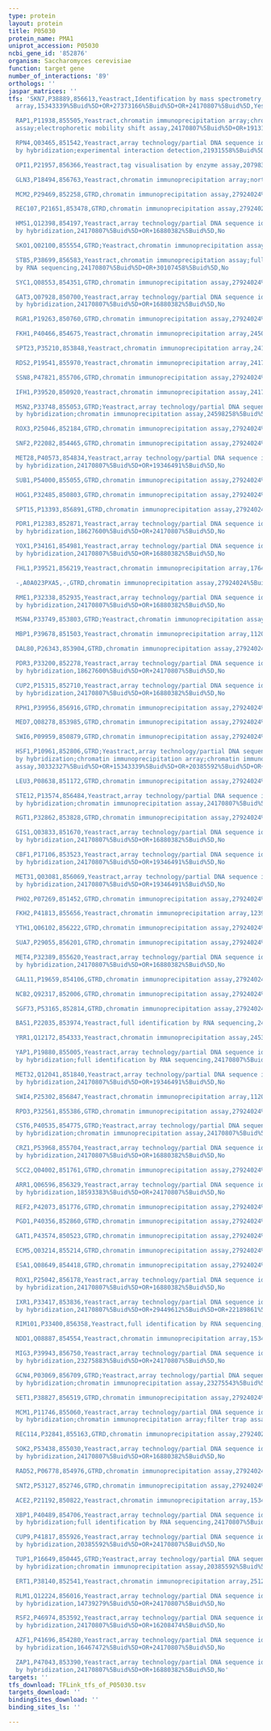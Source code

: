 ```yaml
---
type: protein
layout: protein
title: P05030
protein_name: PMA1
uniprot_accession: P05030
ncbi_gene_id: '852876'
organism: Saccharomyces cerevisiae
function: target gene
number_of_interactions: '89'
orthologs: ''
jaspar_matrices: ''
tfs: 'SKN7,P38889,856613,Yeastract,Identification by mass spectrometry;chromatin immunoprecipitation
  array,15343339%5Buid%5D+OR+27373166%5Buid%5D+OR+24170807%5Buid%5D,Yes

  RAP1,P11938,855505,Yeastract,chromatin immunoprecipitation array;chromatin immunoprecipitation
  assay;electrophoretic mobility shift assay,24170807%5Buid%5D+OR+19131970%5Buid%5D+OR+2523395%5Buid%5D+OR+16709784%5Buid%5D,Yes

  RPN4,Q03465,851542,Yeastract,array technology/partial DNA sequence identification
  by hybridization;experimental interaction detection,21931558%5Buid%5D+OR+18627600%5Buid%5D+OR+24170807%5Buid%5D,Yes

  OPI1,P21957,856366,Yeastract,tag visualisation by enzyme assay,20798321%5Buid%5D+OR+24170807%5Buid%5D,Yes

  GLN3,P18494,856763,Yeastract,chromatin immunoprecipitation array;northern blot,15343339%5Buid%5D+OR+10392447%5Buid%5D+OR+24170807%5Buid%5D,Yes

  MCM2,P29469,852258,GTRD,chromatin immunoprecipitation assay,27924024%5Buid%5D,No

  REC107,P21651,853478,GTRD,chromatin immunoprecipitation assay,27924024%5Buid%5D,No

  HMS1,Q12398,854197,Yeastract,array technology/partial DNA sequence identification
  by hybridization,24170807%5Buid%5D+OR+16880382%5Buid%5D,No

  SKO1,Q02100,855554,GTRD;Yeastract,chromatin immunoprecipitation assay,27924024%5Buid%5D+OR+24170807%5Buid%5D+OR+22973550%5Buid%5D,No

  STB5,P38699,856583,Yeastract,chromatin immunoprecipitation assay;full identification
  by RNA sequencing,24170807%5Buid%5D+OR+30107458%5Buid%5D,No

  SYC1,Q08553,854351,GTRD,chromatin immunoprecipitation assay,27924024%5Buid%5D,No

  GAT3,Q07928,850700,Yeastract,array technology/partial DNA sequence identification
  by hybridization,24170807%5Buid%5D+OR+16880382%5Buid%5D,No

  RGR1,P19263,850760,GTRD,chromatin immunoprecipitation assay,27924024%5Buid%5D,No

  FKH1,P40466,854675,Yeastract,chromatin immunoprecipitation array,24504085%5Buid%5D+OR+24170807%5Buid%5D,No

  SPT23,P35210,853848,Yeastract,chromatin immunoprecipitation array,24170807%5Buid%5D+OR+16543154%5Buid%5D,No

  RDS2,P19541,855970,Yeastract,chromatin immunoprecipitation array,24170807%5Buid%5D+OR+22687600%5Buid%5D,No

  SSN8,P47821,855706,GTRD,chromatin immunoprecipitation assay,27924024%5Buid%5D,No

  IFH1,P39520,850920,Yeastract,chromatin immunoprecipitation assay,24170807%5Buid%5D+OR+24035395%5Buid%5D,No

  MSN2,P33748,855053,GTRD;Yeastract,array technology/partial DNA sequence identification
  by hybridization;chromatin immunoprecipitation assay,24598258%5Buid%5D+OR+30256697%5Buid%5D+OR+16880382%5Buid%5D+OR+27924024%5Buid%5D+OR+24170807%5Buid%5D+OR+18753408%5Buid%5D+OR+28949295%5Buid%5D,No

  ROX3,P25046,852184,GTRD,chromatin immunoprecipitation assay,27924024%5Buid%5D,No

  SNF2,P22082,854465,GTRD,chromatin immunoprecipitation assay,27924024%5Buid%5D,No

  MET28,P40573,854834,Yeastract,array technology/partial DNA sequence identification
  by hybridization,24170807%5Buid%5D+OR+19346491%5Buid%5D,No

  SUB1,P54000,855055,GTRD,chromatin immunoprecipitation assay,27924024%5Buid%5D,No

  HOG1,P32485,850803,GTRD,chromatin immunoprecipitation assay,27924024%5Buid%5D,No

  SPT15,P13393,856891,GTRD,chromatin immunoprecipitation assay,27924024%5Buid%5D,No

  PDR1,P12383,852871,Yeastract,array technology/partial DNA sequence identification
  by hybridization,18627600%5Buid%5D+OR+24170807%5Buid%5D,No

  YOX1,P34161,854981,Yeastract,array technology/partial DNA sequence identification
  by hybridization,24170807%5Buid%5D+OR+16880382%5Buid%5D,No

  FHL1,P39521,856219,Yeastract,chromatin immunoprecipitation array,17646381%5Buid%5D+OR+24170807%5Buid%5D,No

  -,A0A023PXA5,-,GTRD,chromatin immunoprecipitation assay,27924024%5Buid%5D,No

  RME1,P32338,852935,Yeastract,array technology/partial DNA sequence identification
  by hybridization,24170807%5Buid%5D+OR+16880382%5Buid%5D,No

  MSN4,P33749,853803,GTRD;Yeastract,chromatin immunoprecipitation assay,28949295%5Buid%5D+OR+27924024%5Buid%5D+OR+24170807%5Buid%5D,No

  MBP1,P39678,851503,Yeastract,chromatin immunoprecipitation array,11206552%5Buid%5D+OR+24170807%5Buid%5D,No

  DAL80,P26343,853904,GTRD,chromatin immunoprecipitation assay,27924024%5Buid%5D,No

  PDR3,P33200,852278,Yeastract,array technology/partial DNA sequence identification
  by hybridization,18627600%5Buid%5D+OR+24170807%5Buid%5D,No

  CUP2,P15315,852710,Yeastract,array technology/partial DNA sequence identification
  by hybridization,24170807%5Buid%5D+OR+16880382%5Buid%5D,No

  RPH1,P39956,856916,GTRD,chromatin immunoprecipitation assay,27924024%5Buid%5D,No

  MED7,Q08278,853985,GTRD,chromatin immunoprecipitation assay,27924024%5Buid%5D,No

  SWI6,P09959,850879,GTRD,chromatin immunoprecipitation assay,27924024%5Buid%5D,No

  HSF1,P10961,852806,GTRD;Yeastract,array technology/partial DNA sequence identification
  by hybridization;chromatin immunoprecipitation array;chromatin immunoprecipitation
  assay,30332327%5Buid%5D+OR+15343339%5Buid%5D+OR+20385592%5Buid%5D+OR+16709784%5Buid%5D+OR+27924024%5Buid%5D+OR+24170807%5Buid%5D,No

  LEU3,P08638,851172,GTRD,chromatin immunoprecipitation assay,27924024%5Buid%5D,No

  STE12,P13574,856484,Yeastract,array technology/partial DNA sequence identification
  by hybridization;chromatin immunoprecipitation assay,24170807%5Buid%5D+OR+20237471%5Buid%5D+OR+16880382%5Buid%5D+OR+20333241%5Buid%5D,No

  RGT1,P32862,853828,GTRD,chromatin immunoprecipitation assay,27924024%5Buid%5D,No

  GIS1,Q03833,851670,Yeastract,array technology/partial DNA sequence identification
  by hybridization,24170807%5Buid%5D+OR+16880382%5Buid%5D,No

  CBF1,P17106,853523,Yeastract,array technology/partial DNA sequence identification
  by hybridization,24170807%5Buid%5D+OR+19346491%5Buid%5D,No

  MET31,Q03081,856069,Yeastract,array technology/partial DNA sequence identification
  by hybridization,24170807%5Buid%5D+OR+19346491%5Buid%5D,No

  PHO2,P07269,851452,GTRD,chromatin immunoprecipitation assay,27924024%5Buid%5D,No

  FKH2,P41813,855656,Yeastract,chromatin immunoprecipitation array,12399584%5Buid%5D+OR+15343339%5Buid%5D+OR+24504085%5Buid%5D+OR+16709784%5Buid%5D+OR+24170807%5Buid%5D,No

  YTH1,Q06102,856222,GTRD,chromatin immunoprecipitation assay,27924024%5Buid%5D,No

  SUA7,P29055,856201,GTRD,chromatin immunoprecipitation assay,27924024%5Buid%5D,No

  MET4,P32389,855620,Yeastract,array technology/partial DNA sequence identification
  by hybridization,24170807%5Buid%5D+OR+16880382%5Buid%5D,No

  GAL11,P19659,854106,GTRD,chromatin immunoprecipitation assay,27924024%5Buid%5D,No

  NCB2,Q92317,852006,GTRD,chromatin immunoprecipitation assay,27924024%5Buid%5D,No

  SGF73,P53165,852814,GTRD,chromatin immunoprecipitation assay,27924024%5Buid%5D,No

  BAS1,P22035,853974,Yeastract,full identification by RNA sequencing,24170807%5Buid%5D+OR+26245832%5Buid%5D,No

  YRR1,Q12172,854333,Yeastract,chromatin immunoprecipitation assay,24532717%5Buid%5D+OR+24170807%5Buid%5D,No

  YAP1,P19880,855005,Yeastract,array technology/partial DNA sequence identification
  by hybridization;full identification by RNA sequencing,24170807%5Buid%5D+OR+18627600%5Buid%5D+OR+26389527%5Buid%5D,No

  MET32,Q12041,851840,Yeastract,array technology/partial DNA sequence identification
  by hybridization,24170807%5Buid%5D+OR+19346491%5Buid%5D,No

  SWI4,P25302,856847,Yeastract,chromatin immunoprecipitation array,11206552%5Buid%5D+OR+24170807%5Buid%5D,No

  RPD3,P32561,855386,GTRD,chromatin immunoprecipitation assay,27924024%5Buid%5D,No

  CST6,P40535,854775,GTRD;Yeastract,array technology/partial DNA sequence identification
  by hybridization;chromatin immunoprecipitation assay,24170807%5Buid%5D+OR+20385592%5Buid%5D+OR+27924024%5Buid%5D+OR+16880382%5Buid%5D,No

  CRZ1,P53968,855704,Yeastract,array technology/partial DNA sequence identification
  by hybridization,24170807%5Buid%5D+OR+16880382%5Buid%5D,No

  SCC2,Q04002,851761,GTRD,chromatin immunoprecipitation assay,27924024%5Buid%5D,No

  ARR1,Q06596,856329,Yeastract,array technology/partial DNA sequence identification
  by hybridization,18593383%5Buid%5D+OR+24170807%5Buid%5D,No

  REF2,P42073,851776,GTRD,chromatin immunoprecipitation assay,27924024%5Buid%5D,No

  PGD1,P40356,852860,GTRD,chromatin immunoprecipitation assay,27924024%5Buid%5D,No

  GAT1,P43574,850523,GTRD,chromatin immunoprecipitation assay,27924024%5Buid%5D,No

  ECM5,Q03214,855214,GTRD,chromatin immunoprecipitation assay,27924024%5Buid%5D,No

  ESA1,Q08649,854418,GTRD,chromatin immunoprecipitation assay,27924024%5Buid%5D,No

  ROX1,P25042,856178,Yeastract,array technology/partial DNA sequence identification
  by hybridization,24170807%5Buid%5D+OR+16880382%5Buid%5D,No

  IXR1,P33417,853836,Yeastract,array technology/partial DNA sequence identification
  by hybridization,24170807%5Buid%5D+OR+29449612%5Buid%5D+OR+22189861%5Buid%5D,No

  RIM101,P33400,856358,Yeastract,full identification by RNA sequencing,26751950%5Buid%5D+OR+24170807%5Buid%5D,No

  NDD1,Q08887,854554,Yeastract,chromatin immunoprecipitation array,15343339%5Buid%5D+OR+24170807%5Buid%5D,No

  MIG3,P39943,856750,Yeastract,array technology/partial DNA sequence identification
  by hybridization,23275883%5Buid%5D+OR+24170807%5Buid%5D,No

  GCN4,P03069,856709,GTRD;Yeastract,array technology/partial DNA sequence identification
  by hybridization;chromatin immunoprecipitation assay,23275543%5Buid%5D+OR+27924024%5Buid%5D+OR+24170807%5Buid%5D+OR+19346491%5Buid%5D,No

  SET1,P38827,856519,GTRD,chromatin immunoprecipitation assay,27924024%5Buid%5D,No

  MCM1,P11746,855060,Yeastract,array technology/partial DNA sequence identification
  by hybridization;chromatin immunoprecipitation array;filter trap assay,8264602%5Buid%5D+OR+20385592%5Buid%5D+OR+18303948%5Buid%5D+OR+24170807%5Buid%5D,No

  REC114,P32841,855163,GTRD,chromatin immunoprecipitation assay,27924024%5Buid%5D,No

  SOK2,P53438,855030,Yeastract,array technology/partial DNA sequence identification
  by hybridization,24170807%5Buid%5D+OR+16880382%5Buid%5D,No

  RAD52,P06778,854976,GTRD,chromatin immunoprecipitation assay,27924024%5Buid%5D,No

  SNT2,P53127,852746,GTRD,chromatin immunoprecipitation assay,27924024%5Buid%5D,No

  ACE2,P21192,850822,Yeastract,chromatin immunoprecipitation array,15343339%5Buid%5D+OR+12399584%5Buid%5D+OR+24170807%5Buid%5D,No

  XBP1,P40489,854706,Yeastract,array technology/partial DNA sequence identification
  by hybridization;full identification by RNA sequencing,24170807%5Buid%5D+OR+16880382%5Buid%5D+OR+24204289%5Buid%5D,No

  CUP9,P41817,855926,Yeastract,array technology/partial DNA sequence identification
  by hybridization,20385592%5Buid%5D+OR+24170807%5Buid%5D,No

  TUP1,P16649,850445,GTRD;Yeastract,array technology/partial DNA sequence identification
  by hybridization;chromatin immunoprecipitation assay,20385592%5Buid%5D+OR+27924024%5Buid%5D+OR+24170807%5Buid%5D,No

  ERT1,P38140,852541,Yeastract,chromatin immunoprecipitation array,25123508%5Buid%5D+OR+24170807%5Buid%5D,No

  RLM1,Q12224,856016,Yeastract,array technology/partial DNA sequence identification
  by hybridization,14739279%5Buid%5D+OR+24170807%5Buid%5D,No

  RSF2,P46974,853592,Yeastract,array technology/partial DNA sequence identification
  by hybridization,24170807%5Buid%5D+OR+16208474%5Buid%5D,No

  AZF1,P41696,854280,Yeastract,array technology/partial DNA sequence identification
  by hybridization,16467472%5Buid%5D+OR+24170807%5Buid%5D,No

  ZAP1,P47043,853390,Yeastract,array technology/partial DNA sequence identification
  by hybridization,24170807%5Buid%5D+OR+16880382%5Buid%5D,No'
targets: ''
tfs_download: TFLink_tfs_of_P05030.tsv
targets_download: ''
bindingSites_download: ''
binding_sites_ls: ''

---
```

